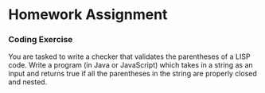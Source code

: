 # Homework Assignment

### Coding Exercise

You are tasked to write a checker that validates the parentheses of a LISP code. Write a program (in Java or JavaScript) which takes in a string as an input and returns true if all the parentheses in the string are properly closed and nested.
